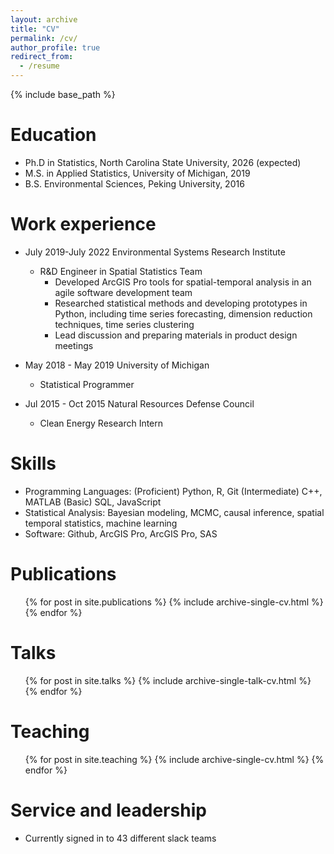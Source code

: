 ```yaml
---
layout: archive
title: "CV"
permalink: /cv/
author_profile: true
redirect_from:
  - /resume
---
```


{% include base_path %}

Education
======
* Ph.D in Statistics, North Carolina State University, 2026 (expected)
* M.S. in Applied Statistics, University of Michigan, 2019
* B.S. Environmental Sciences, Peking University, 2016

Work experience
======
* July 2019-July 2022	Environmental Systems Research Institute
  * R&D Engineer in Spatial Statistics Team 
    * Developed ArcGIS Pro tools for spatial-temporal analysis in an agile software development team
    * Researched statistical methods and developing prototypes in Python, including time series forecasting, dimension reduction techniques, time series clustering
    * Lead discussion and preparing materials in product design meetings

* May 2018 - May 2019 University of Michigan
  *  Statistical Programmer
 
* Jul 2015 - Oct 2015 Natural Resources Defense Council
  * Clean Energy Research Intern


Skills
======
* Programming Languages: (Proficient) Python, R, Git (Intermediate) C++, MATLAB (Basic) SQL, JavaScript
* Statistical Analysis: Bayesian modeling, MCMC, causal inference, spatial temporal statistics, machine learning
* Software: Github, ArcGIS Pro, ArcGIS Pro, SAS



Publications
======
  <ul>{% for post in site.publications %}
    {% include archive-single-cv.html %}
  {% endfor %}</ul>
  
Talks
======
  <ul>{% for post in site.talks %}
    {% include archive-single-talk-cv.html %}
  {% endfor %}</ul>
  
Teaching
======
  <ul>{% for post in site.teaching %}
    {% include archive-single-cv.html %}
  {% endfor %}</ul>
  
Service and leadership
======
* Currently signed in to 43 different slack teams
